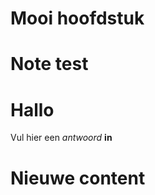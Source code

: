 # Mooi hoofdstuk

<Note title="test">
  
# Note test

</Note>

<ShortExercise id="FEsZnkaYhEBqxJWIBwAq" title="korte opdracht">
  
  # Hallo
  
  Vul hier een *antwoord* **in**
  
</ShortExercise>


# Nieuwe content

